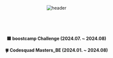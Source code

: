 <div align="center">
  <img src="https://capsule-render.vercel.app/api?type=venom&height=150&color=timeAuto&text=Miensoap&fontAlignY=45&fontSize=40&textBg=false&fontColor=timeAuto&descAlignY=70" alt="header">
</div>

<br><br><br>

<div align="center">
  <p style="font-weight:bold;">🟦 boostcamp Challenge (2024.07. ~ 2024.08)</p>
  <p style="font-weight:bold;">🍀 Codesquad Masters_BE (2024.01. ~ 2024.08)</p>
</div>

